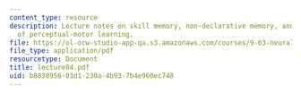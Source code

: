 ```yaml
---
content_type: resource
description: Lecture notes on skill memory, non-declarative memory, and properties
  of perceptual-motor learning.
file: https://ol-ocw-studio-app-qa.s3.amazonaws.com/courses/9-03-neural-basis-of-learning-and-memory-fall-2007/b883895601d1230a4b937b4e960ec748_lecture04.pdf
file_type: application/pdf
resourcetype: Document
title: lecture04.pdf
uid: b8838956-01d1-230a-4b93-7b4e960ec748
---
```

